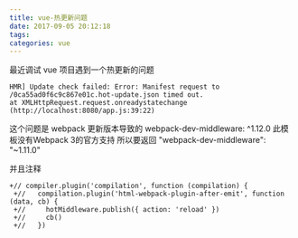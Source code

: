 ```yaml
---
title: vue-热更新问题
date: 2017-09-05 20:12:18
tags:
categories: vue
---
```


最近调试 vue 项目遇到一个热更新的问题

```
HMR] Update check failed: Error: Manifest request to 
/0ca55ad0f6c9c867e01c.hot-update.json timed out. 
at XMLHttpRequest.request.onreadystatechange 
(http://localhost:8080/app.js:39:22)
```

这个问题是 webpack 更新版本导致的
webpack-dev-middleware: ^1.12.0 此模板没有Webpack 3的官方支持
所以要返回 "webpack-dev-middleware": "~1.11.0"

并且注释

```
+// compiler.plugin('compilation', function (compilation) {
 +//   compilation.plugin('html-webpack-plugin-after-emit', function (data, cb) {
 +//     hotMiddleware.publish({ action: 'reload' })
 +//     cb()
 +//   })
```
